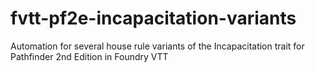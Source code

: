 # fvtt-pf2e-incapacitation-variants
Automation for several house rule variants of the Incapacitation trait for Pathfinder 2nd Edition in Foundry VTT
